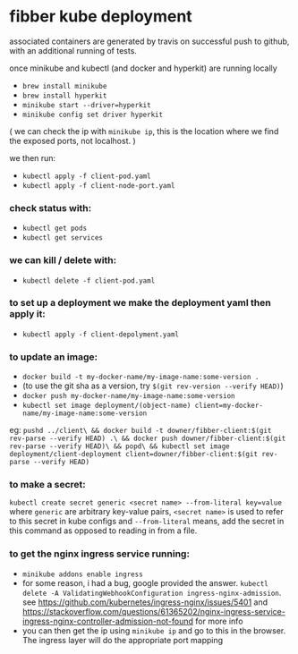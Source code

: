 # fibber kube deployment

associated containers are generated by travis on successful push to github, with an additional running of tests. 

once minikube and kubectl (and docker and hyperkit) are running locally

- `brew install minikube`
- `brew install hyperkit`
- `minikube start --driver=hyperkit`
- `minikube config set driver hyperkit`

( we can check the ip with `minikube ip`, this is the location where we find the exposed ports, not localhost. )

we then run:

- `kubectl apply -f client-pod.yaml`
- `kubectl apply -f client-node-port.yaml`

### check status with:

- `kubectl get pods`
- `kubectl get services`

### we can kill / delete with:

- `kubectl delete -f client-pod.yaml`

### to set up a deployment we make the deployment yaml then apply it:

- `kubectl apply -f client-depolyment.yaml`

### to update an image:

- `docker build -t my-docker-name/my-image-name:some-version .`
- (to use the git sha as a version, try `$(git rev-version --verify HEAD)`)
- `docker push my-docker-name/my-image-name:some-version`
- `kubectl set image deployment/(object-name) client=my-docker-name/my-image-name:some-version`

eg:
`pushd ../client\
       && docker build -t downer/fibber-client:$(git rev-parse --verify HEAD) .\
       && docker push downer/fibber-client:$(git rev-parse --verify HEAD)\
       && popd\
       && kubectl set image deployment/client-deployment client=downer/fibber-client:$(git rev-parse --verify HEAD)`

### to make a secret:

`kubectl create secret generic <secret name> --from-literal key=value` 
where `generic` are arbitrary key-value pairs, `<secret name>` is used to refer to this secret in kube configs
and `--from-literal` means, add the secret in this command as opposed to reading in from a file. 

### to get the nginx ingress service running:
- `minikube addons enable ingress`
- for some reason, i had a bug, google provided the answer. `kubectl delete -A ValidatingWebhookConfiguration ingress-nginx-admission`. see https://github.com/kubernetes/ingress-nginx/issues/5401 and https://stackoverflow.com/questions/61365202/nginx-ingress-service-ingress-nginx-controller-admission-not-found for more info
- you can then get the ip using `minikube ip` and go to this in the browser. The ingress layer will do the appropriate port mapping